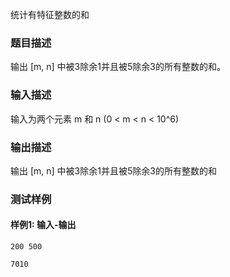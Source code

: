 统计有特征整数的和

### 题目描述

输出 [m, n] 中被3除余1并且被5除余3的所有整数的和。

### 输入描述

输入为两个元素 m 和 n (0 < m < n < 10^6)

### 输出描述

输出 [m, n] 中被3除余1并且被5除余3的所有整数的和

### 测试样例

#### 样例1: 输入-输出

```
200 500
```

```
7010
```

